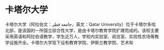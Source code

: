 # 卡塔尔大学

卡塔尔大学（阿拉伯文：جامعة قطر，英文：Qatar University）位于卡塔尔多哈北部，是该国的一所国立综合性大学，是由卡塔尔教育学院扩建而成的。该校主要采用英语和阿拉伯语教学，学生近万人，学校内实验室、阅览室、实验性农场等教学设施齐全。卡塔尔大学现下设有教育学院、伊斯兰教学院、艺术和